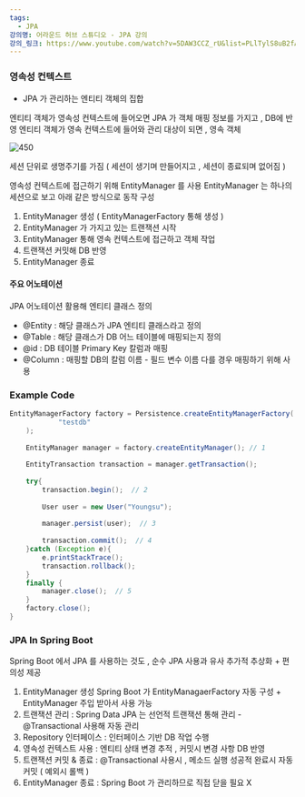 ```yaml
---
tags:
  - JPA
강의명: 어라운드 허브 스튜디오 - JPA 강의
강의_링크: https://www.youtube.com/watch?v=5DAW3CCZ_rU&list=PLlTylS8uB2fAnOge-kDI0ZQxgj78bdTOO
---
```

### 영속성 컨텍스트

- JPA 가 관리하는 엔티티 객체의 집합

엔티티 객체가 영속성 컨텍스트에 들어오면 JPA 가 객체 매핑 정보를 가지고 , DB에 반영
엔티티 객체가 영속 컨텍스트에 들어와 관리 대상이 되면 , 영속 객체

![450](https://i.imgur.com/NOcxfEK.png)

세션 단위로 생명주기를 가짐 ( 세션이 생기며 만들어지고 , 세션이 종료되며 없어짐 )

영속성 컨텍스트에 접근하기 위해 EntityManager 를 사용
EntityManager 는 하나의 세션으로 보고 아래 같은 방식으로 동작 구성

1. EntityManager 생성 ( EntityManagerFactory 통해 생성 )
2. EntityManager 가 가지고 있는 트랜잭션 시작
3. EntityManager 통해 영속 컨텍스트에 접근하고 객체 작업
4. 트랜잭션 커밋해 DB 반영
5. EntityManager 종료

#### 주요 어노테이션

JPA 어노테이션 활용해 엔티티 클래스 정의

- @Entity : 해당 클래스가 JPA 엔티티 클래스라고 정의
- @Table : 해당 클래스가 DB 어느 테이블에 매핑되는지 정의
- @id : DB 테이블 Primary Key 칼럼과 매핑
- @Column : 매핑할 DB의 칼럼 이름 - 필드 변수 이름 다를 경우 매핑하기 위해 사용

### Example Code
```java
EntityManagerFactory factory = Persistence.createEntityManagerFactory(  
            "testdb"  
    );  
  
    EntityManager manager = factory.createEntityManager(); // 1
  
    EntityTransaction transaction = manager.getTransaction();
  
    try{  
        transaction.begin();  // 2
  
        User user = new User("Youngsu");  
  
        manager.persist(user);  // 3
  
        transaction.commit();  // 4
    }catch (Exception e){  
        e.printStackTrace();  
        transaction.rollback();  
    }  
    finally {  
        manager.close();  // 5
    }  
    factory.close();  
}
```

### JPA In Spring Boot

Spring Boot 에서 JPA 를 사용하는 것도 , 순수 JPA 사용과 유사
추가적 추상화 + 편의성 제공

1. EntityManager 생성
	Spring Boot 가 EntityManagaerFactory 자동 구성 +
	EntityManager 주입 받아서 사용 가능 
2. 트랜잭션 관리 : Spring Data JPA 는 선언적 트랜잭션 통해 관리 - @Transactional 사용해 자동 관리
3. Repository 인터페이스 : 인터페이스 기반 DB 작업 수행
4. 영속성 컨텍스트 사용 : 엔티티 상태 변경 추적 , 커밋시 변경 사항 DB 반영
5. 트랜잭션 커밋 & 종료 : @Transactional 사용시 , 메소드 실행 성공적 완료시 자동 커밋 ( 예외시 롤백 )
6. EntityManager 종료 : Spring Boot 가 관리하므로 직접 닫을 필요 X

